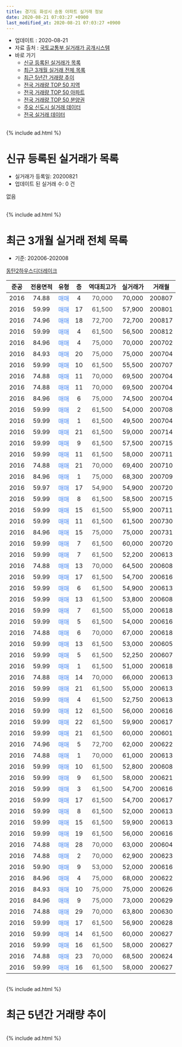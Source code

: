 ```yaml
---
title: 경기도 화성시 송동 아파트 실거래 정보
date: 2020-08-21 07:03:27 +0900
last_modified_at: 2020-08-21 07:03:27 +0900
---
```


* 업데이트 : 2020-08-21
* 자료 출처 : [국토교통부 실거래가 공개시스템](http://rt.molit.go.kr)
* 바로 가기
    * [신규 등록된 실거래가 목록](#신규-등록된-실거래가-목록)
    * [최근 3개월 실거래 전체 목록](#최근-3개월-실거래-전체-목록)
    * [최근 5년간 거래량 추이](#최근-5년간-거래량-추이)
    * [전국 거래량 TOP 50 지역](https://inasie.github.io/apt-trade-info/최근-3개월-전국에서-가장-거래가-많이-발생한-지역)
    * [전국 거래량 TOP 50 아파트](https://inasie.github.io/apt-trade-info/최근-3개월-전국에서-가장-거래가-많이-발생한-아파트)
    * [전국 거래량 TOP 50 분양권](https://inasie.github.io/apt-trade-info/최근-3개월-전국에서-가장-거래가-많이-발생한-분양권)
    * [주요 신도시 실거래 데이터](https://inasie.github.io/apt-trade-info/주요-신도시)
    * [전국 실거래 데이터](https://inasie.github.io/apt-trade-info/전국)
<br>
{% include ad.html %}
<br>

# 신규 등록된 실거래가 목록
* 실거래가 등록일: 20200821
* 업데이트 된 실거래 수: 0 건

없음

<br>
{% include ad.html %}
<br>

# 최근 3개월 실거래 전체 목록
* 기준: 202006-202008


[동탄2하우스디더레이크](https://search.naver.com/search.naver?query=%EA%B2%BD%EA%B8%B0%EB%8F%84+%ED%99%94%EC%84%B1%EC%8B%9C+%EC%86%A1%EB%8F%99+%EB%8F%99%ED%83%842%ED%95%98%EC%9A%B0%EC%8A%A4%EB%94%94%EB%8D%94%EB%A0%88%EC%9D%B4%ED%81%AC)

|준공|전용면적|유형|층|역대최고가|실거래가|거래월|
|:---:|:---:|:---:|:---:|:---:|:---:|:---:|
|2016|74.88|<span style="color:#4285f3">매매</span>|4|<span style="color:#444444">70,000</span>|70,000|200807|
|2016|59.99|<span style="color:#4285f3">매매</span>|17|<span style="color:#444444">61,500</span>|57,900|200801|
|2016|74.96|<span style="color:#4285f3">매매</span>|18|<span style="color:#444444">72,700</span>|72,700|200817|
|2016|59.99|<span style="color:#4285f3">매매</span>|4|<span style="color:#444444">61,500</span>|56,500|200812|
|2016|84.96|<span style="color:#4285f3">매매</span>|4|<span style="color:#444444">75,000</span>|70,000|200702|
|2016|84.93|<span style="color:#4285f3">매매</span>|20|<span style="color:#444444">75,000</span>|75,000|200704|
|2016|59.99|<span style="color:#4285f3">매매</span>|10|<span style="color:#444444">61,500</span>|55,500|200707|
|2016|74.88|<span style="color:#4285f3">매매</span>|11|<span style="color:#444444">70,000</span>|69,500|200704|
|2016|74.88|<span style="color:#4285f3">매매</span>|11|<span style="color:#444444">70,000</span>|69,500|200704|
|2016|84.96|<span style="color:#4285f3">매매</span>|6|<span style="color:#444444">75,000</span>|74,500|200704|
|2016|59.99|<span style="color:#4285f3">매매</span>|2|<span style="color:#444444">61,500</span>|54,000|200708|
|2016|59.99|<span style="color:#4285f3">매매</span>|1|<span style="color:#444444">61,500</span>|49,500|200704|
|2016|59.99|<span style="color:#4285f3">매매</span>|21|<span style="color:#444444">61,500</span>|59,000|200714|
|2016|59.99|<span style="color:#4285f3">매매</span>|9|<span style="color:#444444">61,500</span>|57,500|200715|
|2016|59.99|<span style="color:#4285f3">매매</span>|11|<span style="color:#444444">61,500</span>|58,000|200711|
|2016|74.88|<span style="color:#4285f3">매매</span>|21|<span style="color:#444444">70,000</span>|69,400|200710|
|2016|84.96|<span style="color:#4285f3">매매</span>|1|<span style="color:#444444">75,000</span>|68,300|200709|
|2016|59.97|<span style="color:#4285f3">매매</span>|17|<span style="color:#444444">54,900</span>|54,900|200720|
|2016|59.99|<span style="color:#4285f3">매매</span>|8|<span style="color:#444444">61,500</span>|58,500|200715|
|2016|59.99|<span style="color:#4285f3">매매</span>|15|<span style="color:#444444">61,500</span>|55,900|200711|
|2016|59.99|<span style="color:#4285f3">매매</span>|11|<span style="color:#444444">61,500</span>|61,500|200730|
|2016|84.96|<span style="color:#4285f3">매매</span>|15|<span style="color:#444444">75,000</span>|75,000|200731|
|2016|59.99|<span style="color:#4285f3">매매</span>|7|<span style="color:#444444">61,500</span>|60,000|200720|
|2016|59.99|<span style="color:#4285f3">매매</span>|7|<span style="color:#444444">61,500</span>|52,200|200613|
|2016|74.88|<span style="color:#4285f3">매매</span>|13|<span style="color:#444444">70,000</span>|64,500|200608|
|2016|59.99|<span style="color:#4285f3">매매</span>|17|<span style="color:#444444">61,500</span>|54,700|200616|
|2016|59.99|<span style="color:#4285f3">매매</span>|6|<span style="color:#444444">61,500</span>|54,900|200613|
|2016|59.99|<span style="color:#4285f3">매매</span>|13|<span style="color:#444444">61,500</span>|53,800|200608|
|2016|59.99|<span style="color:#4285f3">매매</span>|7|<span style="color:#444444">61,500</span>|55,000|200618|
|2016|59.99|<span style="color:#4285f3">매매</span>|5|<span style="color:#444444">61,500</span>|54,000|200616|
|2016|74.88|<span style="color:#4285f3">매매</span>|6|<span style="color:#444444">70,000</span>|67,000|200618|
|2016|59.99|<span style="color:#4285f3">매매</span>|13|<span style="color:#444444">61,500</span>|53,000|200605|
|2016|59.99|<span style="color:#4285f3">매매</span>|5|<span style="color:#444444">61,500</span>|52,250|200607|
|2016|59.99|<span style="color:#4285f3">매매</span>|1|<span style="color:#444444">61,500</span>|51,000|200618|
|2016|74.88|<span style="color:#4285f3">매매</span>|14|<span style="color:#444444">70,000</span>|66,000|200613|
|2016|59.99|<span style="color:#4285f3">매매</span>|21|<span style="color:#444444">61,500</span>|55,000|200613|
|2016|59.99|<span style="color:#4285f3">매매</span>|4|<span style="color:#444444">61,500</span>|52,750|200613|
|2016|59.99|<span style="color:#4285f3">매매</span>|12|<span style="color:#444444">61,500</span>|56,000|200616|
|2016|59.99|<span style="color:#4285f3">매매</span>|22|<span style="color:#444444">61,500</span>|59,900|200617|
|2016|59.99|<span style="color:#4285f3">매매</span>|21|<span style="color:#444444">61,500</span>|60,000|200601|
|2016|74.96|<span style="color:#4285f3">매매</span>|5|<span style="color:#444444">72,700</span>|62,000|200622|
|2016|74.88|<span style="color:#4285f3">매매</span>|1|<span style="color:#444444">70,000</span>|61,000|200613|
|2016|59.99|<span style="color:#4285f3">매매</span>|10|<span style="color:#444444">61,500</span>|52,800|200608|
|2016|59.99|<span style="color:#4285f3">매매</span>|9|<span style="color:#444444">61,500</span>|58,000|200621|
|2016|59.99|<span style="color:#4285f3">매매</span>|3|<span style="color:#444444">61,500</span>|54,700|200616|
|2016|59.99|<span style="color:#4285f3">매매</span>|17|<span style="color:#444444">61,500</span>|54,700|200617|
|2016|59.99|<span style="color:#4285f3">매매</span>|8|<span style="color:#444444">61,500</span>|52,000|200613|
|2016|59.99|<span style="color:#4285f3">매매</span>|15|<span style="color:#444444">61,500</span>|59,900|200613|
|2016|59.99|<span style="color:#4285f3">매매</span>|19|<span style="color:#444444">61,500</span>|56,000|200616|
|2016|74.88|<span style="color:#4285f3">매매</span>|28|<span style="color:#444444">70,000</span>|63,000|200604|
|2016|74.88|<span style="color:#4285f3">매매</span>|2|<span style="color:#444444">70,000</span>|62,900|200623|
|2016|59.90|<span style="color:#4285f3">매매</span>|9|<span style="color:#444444">53,000</span>|52,000|200616|
|2016|84.96|<span style="color:#4285f3">매매</span>|4|<span style="color:#444444">75,000</span>|68,000|200622|
|2016|84.93|<span style="color:#4285f3">매매</span>|10|<span style="color:#444444">75,000</span>|75,000|200626|
|2016|84.96|<span style="color:#4285f3">매매</span>|9|<span style="color:#444444">75,000</span>|73,000|200629|
|2016|74.88|<span style="color:#4285f3">매매</span>|29|<span style="color:#444444">70,000</span>|63,800|200630|
|2016|59.99|<span style="color:#4285f3">매매</span>|17|<span style="color:#444444">61,500</span>|56,900|200628|
|2016|59.99|<span style="color:#4285f3">매매</span>|14|<span style="color:#444444">61,500</span>|60,000|200627|
|2016|59.99|<span style="color:#4285f3">매매</span>|16|<span style="color:#444444">61,500</span>|58,000|200627|
|2016|74.88|<span style="color:#4285f3">매매</span>|23|<span style="color:#444444">70,000</span>|68,500|200624|
|2016|59.99|<span style="color:#4285f3">매매</span>|16|<span style="color:#444444">61,500</span>|58,000|200627|


<br>
{% include ad.html %}
<br>

# 최근 5년간 거래량 추이


<div style="width:100%;">
    <canvas id="deal_progress" height="200"></canvas>
</div>

<script>
new Chart(document.getElementById("deal_progress"), {
    type: 'line',
    data: {
        labels: ['201508','201509','201510','201511','201512','201601','201602','201603','201604','201605','201606','201607','201608','201609','201610','201611','201612','201701','201702','201703','201704','201705','201706','201707','201708','201709','201710','201711','201712','201801','201802','201803','201804','201805','201806','201807','201808','201809','201810','201811','201812','201901','201902','201903','201904','201905','201906','201907','201908','201909','201910','201911','201912','202001','202002','202003','202004','202005','202006','202007','202008'],
        datasets: [{
            label: '매매',
            pointRadius: 1,
            data: [0, 0, 0, 0, 0, 0, 0, 0, 0, 0, 0, 0, 0, 0, 0, 0, 0, 0, 0, 0, 0, 0, 0, 0, 0, 2, 1, 0, 0, 38, 45, 15, 6, 6, 6, 15, 21, 12, 2, 4, 5, 11, 10, 11, 10, 13, 21, 21, 26, 19, 27, 33, 32, 20, 16, 9, 5, 8, 38, 19, 4],
            borderColor: "rgba(255, 201, 14, 1)",
            backgroundColor: "rgba(255, 201, 14, 0.5)",
            fill: false,
            lineTension: 0
        },{
            label: '전월세',
            pointRadius: 1,
            data: [0, 0, 0, 0, 0, 0, 0, 0, 0, 0, 0, 0, 0, 0, 0, 0, 0, 3, 0, 0, 0, 0, 0, 1, 0, 0, 0, 1, 3, 4, 1, 2, 2, 4, 2, 3, 1, 1, 4, 1, 0, 18, 1, 0, 0, 0, 1, 14, 9, 4, 1, 1, 0, 5, 1, 2, 0, 0, 0, 0, 0],
            borderColor: "rgba(0, 141, 185, 1)",
            backgroundColor: "rgba(0, 141, 185, 0.5)",
            fill: false,
            lineTension: 0
        }
        ]
    },
    options: {
        responsive: true,
        title: {
            display: false
        },
        tooltips: {
            mode: 'index',
            intersect: false
        },
        hover: {
            mode: 'nearest',
            intersect: true
        },
        scales: {
            xAxes: [{
                display: true,
                scaleLabel: {
                    display: true,
                    labelString: '년/월'
                }
            }],
            yAxes: [{
                display: true,
                ticks: {
                    suggestedMin: 0,
                },
                scaleLabel: {
                    display: true,
                    labelString: '실거래 수'
                }
            }]
        }
    }
});

</script>


<br>
{% include ad.html %}
<br>


